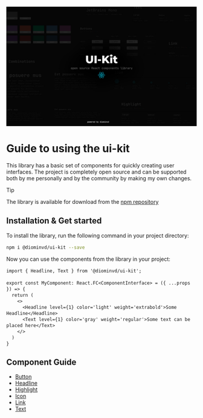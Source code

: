 ![Preview image](./images/preview.jpg)

# Guide to using the ui-kit

This library has a basic set of components for quickly creating user interfaces. The project is completely open source and can be supported both by me personally and by the community by making my own changes.

> [!TIP]
> The library is available for download from the [npm repository](https://www.npmjs.com/package/@diominvd/ui-kit)

## Installation & Get started

To install the library, run the following command in your project directory:

```bash
npm i @diominvd/ui-kit --save
```

Now you can use the components from the library in your project:

```tsx
import { Headline, Text } from '@diominvd/ui-kit';

export const MyComponent: React.FC<ComponentInterface> = ({ ...props }) => {
  return (
    <>
      <Headline level={1} color='light' weight='extrabold'>Some Headline</Headline>
      <Text level={1} color='gray' weight='regular'>Some text can be placed here</Text>
    </>
  )
}
```

## Component Guide

- [Button](./lib/components/Button/README.md)
- [Headline](./lib/components/Headline/README.md)
- [Highlight](./lib/components/Highlight/README.md)
- [Icon](./lib/components/Icon/README.md)
- [Link](./lib/components/Link/README.md)
- [Text](./lib/components/Text/README.md)
